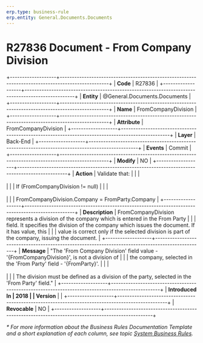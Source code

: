 ```yaml
---
erp.type: business-rule
erp.entity: General.Documents.Documents
---
```


# R27836 Document - From Company Division
+-------------------+--------------------------------------------------------------------------------------------------+
| **Code**          | R27836                                                                                           |
+-------------------+--------------------------------------------------------------------------------------------------+
| **Entity**        | @General.Documents.Documents                                                                               |
+-------------------+--------------------------------------------------------------------------------------------------+
| **Name**          | FromCompanyDivision                                                                              |
+-------------------+--------------------------------------------------------------------------------------------------+
| **Attribute**     | FromCompanyDivision                                                                              |
+-------------------+--------------------------------------------------------------------------------------------------+
| **Layer**         | Back-End                                                                                         |
+-------------------+--------------------------------------------------------------------------------------------------+
| **Events**        | Commit                                                                                           |
+-------------------+--------------------------------------------------------------------------------------------------+
| **Modify**        | NO                                                                                               |
+-------------------+--------------------------------------------------------------------------------------------------+
| **Action**        | Validate that:                                                                                   |
|                   | <br/><br/>                                                                                       |
|                   | If (FromCompanyDivision != null)                                                                 |
|                   | <br/><br/>                                                                                       |
|                   | FromCompanyDivision.Company = FromParty.Company                                                  |
+-------------------+--------------------------------------------------------------------------------------------------+
| **Description**   | FromCompanyDivision represents a division of the company which is entered in the From Party      |
|                   | field. It specifies the division of the company which issues the document. If it has value, this |
|                   | value is correct only if the selected division is part of the company, issuing the document.     |
+-------------------+--------------------------------------------------------------------------------------------------+
| **Message**       | \"The \'From Company Division\' field value - \'{FromCompanyDivision}\', is not a division of    |
|                   | the company, selected in the \'From Party\' field - \'{FromParty}\'.                             |
|                   | <br/><br/>                                                                                       |
|                   | The division must be defined as a division of the party, selected in the \'From Party\' field.\" |
+-------------------+--------------------------------------------------------------------------------------------------+
| **Introduced In   | 2018                                                                                             |
| Version**         |                                                                                                  |
+-------------------+--------------------------------------------------------------------------------------------------+
| **Revocable**     | NO                                                                                               |
+-------------------+--------------------------------------------------------------------------------------------------+

*\* For more information about the Business Rules Documentation Template and a short explanation of each column, see
topic [System Business Rules](../templates/template-description-system-business-rules.md).*
